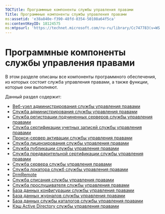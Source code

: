 ```yaml
---
TOCTitle: Программные компоненты службы управления правами
Title: Программные компоненты службы управления правами
ms:assetid: 'e38a840e-f390-48fd-8354-50108a64f5ca'
ms:contentKeyID: 18124575
ms:mtpsurl: 'https://technet.microsoft.com/ru-ru/library/Cc747783(v=WS.10)'
---
```


Программные компоненты службы управления правами
================================================

В этом разделе описаны все компоненты программного обеспечения, из которых состоит служба управления правами, а также функции, которые они выполняют.

Данный раздел содержит:

-   [Веб-узел администрирования службы управления правами](https://technet.microsoft.com/f003c1d9-9a17-4e50-9e1e-5d67677552a0)
-   [Служба администрирования службы управления правами](https://technet.microsoft.com/4bd3e142-f0f6-40e9-a160-deab28ce5b88)
-   [Служба регистрации подчиненных серверов службы управления правами](https://technet.microsoft.com/6b05e71c-5e7d-467c-9e13-35ac14d3718a)
-   [Служба сертификации учетных записей службы управления правами](https://technet.microsoft.com/fb294969-850e-44b4-8f6a-ca5d5cec1bf1)
-   [Прокси-сервер активации службы управления правами](https://technet.microsoft.com/6b9d33ef-466b-405b-a768-54e5615d6770)
-   [Служба лицензирования службы управления правами](https://technet.microsoft.com/5cad1baf-0304-4e82-b62d-83a4aac2140b)
-   [Служба публикации службы управления правами](https://technet.microsoft.com/4c0c8fe3-695c-4b2c-a2d3-cab9b52bbb25)
-   [Служба предварительной сертификации службы управления правами](https://technet.microsoft.com/09957294-167f-4f98-88e9-ae90fbeb26c1)
-   [Служба сервера службы управления правами](https://technet.microsoft.com/772d0a89-c9fb-4430-9434-38cd5add1e86)
-   [Служба локатора служб службы управления правами](https://technet.microsoft.com/6f410cc9-5d5b-4df3-bf4f-7b13811eb52f)
-   [DrmRemote](https://technet.microsoft.com/1f7cd7ac-2db1-4d92-8686-75c8ade54988)
-   [Служба списания службы управления правами](https://technet.microsoft.com/97677e3b-bc83-47ec-b6db-d326cd94566c)
-   [Служба прослушивателя службы управления правами](https://technet.microsoft.com/e81ea57d-1a7d-4c02-abfc-dbc1597e176b)
-   [База данных конфигурации службы управления правами](https://technet.microsoft.com/769adbdc-f32f-464b-85c4-e8b160036187)
-   [База данных журналов службы управления правами](https://technet.microsoft.com/8ba147f3-16e4-4d9a-ac8f-f05ba2ba11bb)
-   [База данных службы каталогов службы управления правами](https://technet.microsoft.com/6f6b8586-5d17-4a40-94a3-4dc738195301)
-   [Кэш Active Directory службы управления правами](https://technet.microsoft.com/c721a2eb-2fe9-4346-b426-3cc169b97265)
